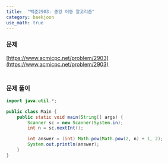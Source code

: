 ```yaml
---
title:  "백준2903: 중앙 이동 알고리즘"
category: baekjoon
use_math: true
---
```




### 문제

[https://www.acmicpc.net/problem/2903](https://www.acmicpc.net/problem/2903)



### <br>문제 풀이

```java
import java.util.*;

public class Main {
    public static void main(String[] args) {
        Scanner sc = new Scanner(System.in);
        int n = sc.nextInt();

        int answer = (int) Math.pow(Math.pow(2, n) + 1, 2);
        System.out.println(answer);
    }
}
```

